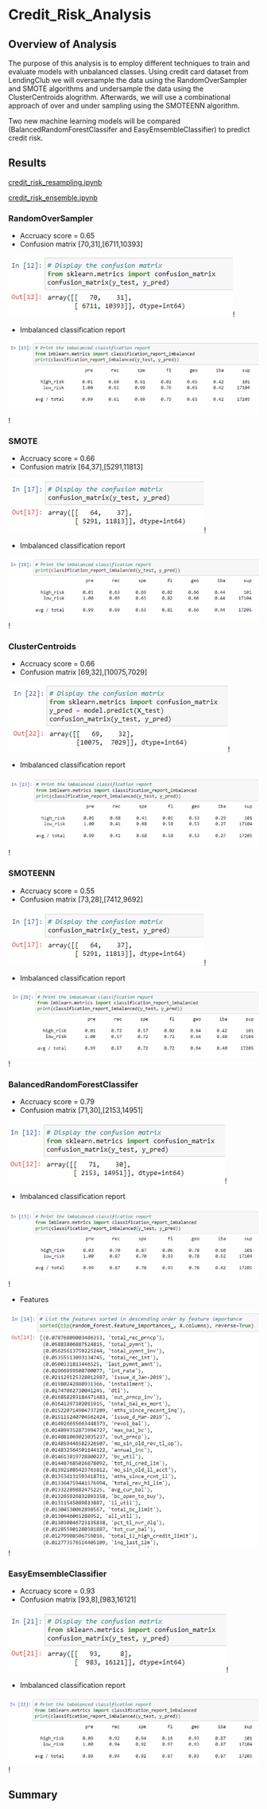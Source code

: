 # Credit_Risk_Analysis

## Overview of Analysis

The purpose of this analysis is to employ different techniques to train and evaluate models with unbalanced classes.  Using credit card dataset from LendingClub we will oversample the data using the RandomOverSampler and SMOTE algorithms and undersample the data using the ClusterCentroids alogrithm.  Afterwards, we will use a combinational approach of over and under sampling using the SMOTEENN algorithm.

Two new machine learning models will be compared (BalancedRandomForestClassifer and EasyEmsembleClassifier) to predict credit risk.

## Results

[credit_risk_resampling.ipynb](https://github.com/nkinsler/Credit_Risk_Analysis/blob/main/credit_risk_resampling.ipynb)

[credit_risk_ensemble.ipynb](https://github.com/nkinsler/Credit_Risk_Analysis/blob/main/credit_risk_ensemble.ipynb)

### RandomOverSampler
 - Accruacy score = 0.65
 - Confusion matrix [70,31],[6711,10393]
  
 ![ROS_Confusion](https://github.com/nkinsler/Credit_Risk_Analysis/blob/main/Resources/ROS%20Confusion.png)!
  
 - Imbalanced classification report
  
 ![ROS_Class](https://github.com/nkinsler/Credit_Risk_Analysis/blob/main/Resources/ROS%20Classification.png)!
  
### SMOTE
 - Accruacy score = 0.66
 - Confusion matrix [64,37],[5291,11813]
  
 ![SMOTE_Confusion](https://github.com/nkinsler/Credit_Risk_Analysis/blob/main/Resources/SMOTE%20Confusion.png)!
  
 - Imbalanced classification report
  
 ![SMOTE_Class](https://github.com/nkinsler/Credit_Risk_Analysis/blob/main/Resources/SMOTE%20Class.png)!
  
### ClusterCentroids
 - Accruacy score = 0.66
 - Confusion matrix [69,32],[10075,7029]
  
 ![CC_Confusion](https://github.com/nkinsler/Credit_Risk_Analysis/blob/main/Resources/CC%20Confusion.png)!
  
 - Imbalanced classification report
  
 ![CC_Class](https://github.com/nkinsler/Credit_Risk_Analysis/blob/main/Resources/CC%20Classification.png)!
  
### SMOTEENN
 - Accruacy score = 0.55
 - Confusion matrix [73,28],[7412,9692]
  
 ![SMOTEENN_Confusion](https://github.com/nkinsler/Credit_Risk_Analysis/blob/main/Resources/SMOTE%20Confusion.png)!
  
 - Imbalanced classification report
  
 ![SMOTEENN_Class](https://github.com/nkinsler/Credit_Risk_Analysis/blob/main/Resources/SMOTEENN%20Class.png)!
  
### BalancedRandomForestClassifer
 - Accruacy score = 0.79
 - Confusion matrix [71,30],[2153,14951]
  
 ![Bal_Confusion](https://github.com/nkinsler/Credit_Risk_Analysis/blob/main/Resources/Bal%20Confusion.png)!
  
 - Imbalanced classification report
  
 ![Bal_Class](https://github.com/nkinsler/Credit_Risk_Analysis/blob/main/Resources/Bal%20Class.png)!
  
 - Features

 ![Features](https://github.com/nkinsler/Credit_Risk_Analysis/blob/main/Resources/Bal%20Features.png)!
  
### EasyEmsembleClassifier
 - Accruacy score = 0.93
 - Confusion matrix [93,8],[983,16121]
  
 ![Easy_Confusion](https://github.com/nkinsler/Credit_Risk_Analysis/blob/main/Resources/Easy%20Confusion.png)!
  
 - Imbalanced classification report
  
 ![Easy_Class](https://github.com/nkinsler/Credit_Risk_Analysis/blob/main/Resources/Easy%20Class.png)!
  

## Summary
